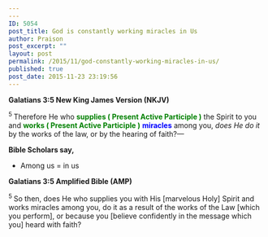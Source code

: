 ```yaml
---
---
ID: 5054
post_title: God is constantly working miracles in Us
author: Praison
post_excerpt: ""
layout: post
permalink: /2015/11/god-constantly-working-miracles-in-us/
published: true
post_date: 2015-11-23 23:19:56
---
```

<p class="passage-display"><strong><span class="passage-display-bcv">Galatians 3:5
</span><span class="passage-display-version">New King James Version (NKJV)</span></strong></p>
<span id="en-NKJV-29108" class="text Gal-3-5"><sup class="versenum">5 </sup>Therefore He who <span style="color: #008000;"><strong>supplies ( Present Active Participle )</strong></span> the Spirit to you and <span style="color: #008000;"><strong>works ( Present Active Participle )</strong></span> <span style="color: #0000ff;"><strong>miracles</strong></span> among you, <i>does He do it</i> by the works of the law, or by the hearing of faith?—</span>

<strong>Bible Scholars say, </strong>
<ul>
	<li>Among us = in us</li>
</ul>
<p class="passage-display"><strong><span class="passage-display-bcv">Galatians 3:5
</span><span class="passage-display-version">Amplified Bible (AMP)</span></strong></p>
<span id="en-AMP-29108" class="text Gal-3-5"><sup class="versenum">5 </sup>So then, does He who supplies you with His [marvelous Holy] Spirit and works miracles among you, do it as a result of the works of the Law [which you perform], or because you [believe confidently in the message which you] heard with faith?</span>